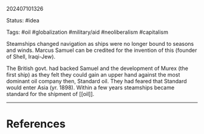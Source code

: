 202407101326

Status: #idea

Tags: #oil #globalization #military/aid #neoliberalism #capitalism


Steamships changed navigation as ships were no longer bound to seasons and winds. Marcus Samuel can be credited for the invention of this (founder of Shell, Iraqi-Jew).

The British govt. had backed Samuel and the development of Murex (the first ship) as they felt they could gain an upper hand against the most dominant oil company then, Standard oil. They had feared that Standard would enter Asia (yr. 1898). Within a few years steamships became standard for the shipment of [[oil]]. 


---
# References
